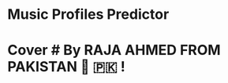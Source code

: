 # Music Profiles Predictor
<h1>Cover</h
<img src = "https://github.com/AhmedRaja1/Music-Profiles-Predictor-Machine-Learning-Datascience-AI-/blob/master/ML-Project.png">
# By <b>RAJA AHMED</b> FROM <b>PAKISTAN</b> 💚 🇵🇰 !

